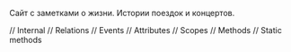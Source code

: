 Сайт с заметками о жизни. Истории поездок и концертов.

// Internal
// Relations
// Events
// Attributes
// Scopes
// Methods
// Static methods
